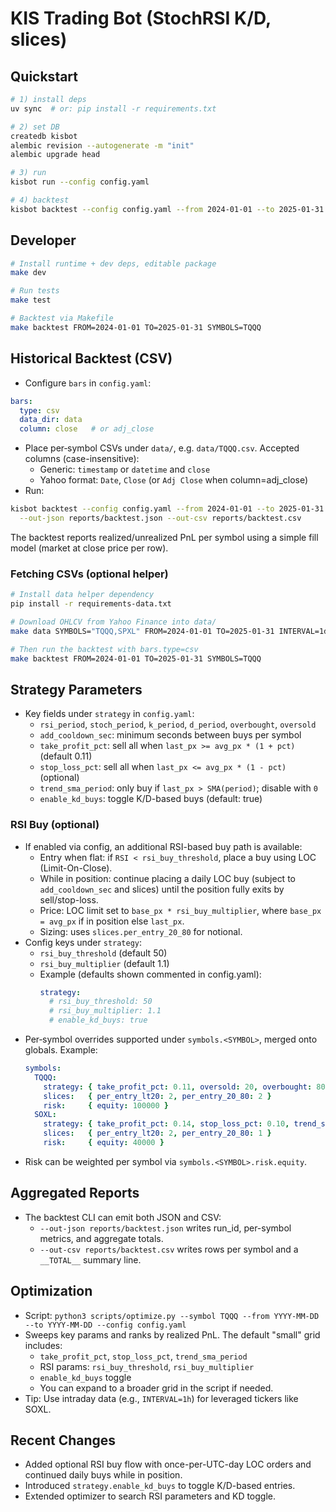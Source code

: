 # KIS Trading Bot (StochRSI K/D, slices)

## Quickstart
```bash
# 1) install deps
uv sync  # or: pip install -r requirements.txt

# 2) set DB
createdb kisbot
alembic revision --autogenerate -m "init"
alembic upgrade head

# 3) run
kisbot run --config config.yaml

# 4) backtest
kisbot backtest --config config.yaml --from 2024-01-01 --to 2025-01-31 --symbols TQQQ
```

## Developer
```bash
# Install runtime + dev deps, editable package
make dev

# Run tests
make test

# Backtest via Makefile
make backtest FROM=2024-01-01 TO=2025-01-31 SYMBOLS=TQQQ
```

## Historical Backtest (CSV)
- Configure `bars` in `config.yaml`:
```yaml
bars:
  type: csv
  data_dir: data
  column: close   # or adj_close
```
- Place per‑symbol CSVs under `data/`, e.g. `data/TQQQ.csv`.
  Accepted columns (case-insensitive):
  - Generic: `timestamp` or `datetime` and `close`
  - Yahoo format: `Date`, `Close` (or `Adj Close` when column=adj_close)
- Run:
```bash
kisbot backtest --config config.yaml --from 2024-01-01 --to 2025-01-31 --symbols TQQQ,SOXL \
  --out-json reports/backtest.json --out-csv reports/backtest.csv
```
The backtest reports realized/unrealized PnL per symbol using a simple fill model (market at close price per row).

### Fetching CSVs (optional helper)
```bash
# Install data helper dependency
pip install -r requirements-data.txt

# Download OHLCV from Yahoo Finance into data/
make data SYMBOLS="TQQQ,SPXL" FROM=2024-01-01 TO=2025-01-31 INTERVAL=1d

# Then run the backtest with bars.type=csv
make backtest FROM=2024-01-01 TO=2025-01-31 SYMBOLS=TQQQ
```

## Strategy Parameters
- Key fields under `strategy` in `config.yaml`:
  - `rsi_period`, `stoch_period`, `k_period`, `d_period`, `overbought`, `oversold`
  - `add_cooldown_sec`: minimum seconds between buys per symbol
  - `take_profit_pct`: sell all when `last_px >= avg_px * (1 + pct)` (default 0.11)
  - `stop_loss_pct`: sell all when `last_px <= avg_px * (1 - pct)` (optional)
  - `trend_sma_period`: only buy if `last_px > SMA(period)`; disable with `0`
  - `enable_kd_buys`: toggle K/D-based buys (default: true)

### RSI Buy (optional)
- If enabled via config, an additional RSI-based buy path is available:
  - Entry when flat: if `RSI < rsi_buy_threshold`, place a buy using LOC (Limit-On-Close).
  - While in position: continue placing a daily LOC buy (subject to `add_cooldown_sec` and slices) until the position fully exits by sell/stop-loss.
  - Price: LOC limit set to `base_px * rsi_buy_multiplier`, where `base_px = avg_px` if in position else `last_px`.
  - Sizing: uses `slices.per_entry_20_80` for notional.
- Config keys under `strategy`:
  - `rsi_buy_threshold` (default 50)
  - `rsi_buy_multiplier` (default 1.1)
  - Example (defaults shown commented in config.yaml):
    ```yaml
    strategy:
      # rsi_buy_threshold: 50
      # rsi_buy_multiplier: 1.1
      # enable_kd_buys: true
    ```
 - Per‑symbol overrides supported under `symbols.<SYMBOL>`, merged onto globals. Example:
   ```yaml
   symbols:
     TQQQ:
       strategy: { take_profit_pct: 0.11, oversold: 20, overbought: 80 }
       slices:   { per_entry_lt20: 2, per_entry_20_80: 2 }
       risk:     { equity: 100000 }
     SOXL:
       strategy: { take_profit_pct: 0.14, stop_loss_pct: 0.10, trend_sma_period: 100, oversold: 20, overbought: 85 }
       slices:   { per_entry_lt20: 2, per_entry_20_80: 1 }
       risk:     { equity: 40000 }
   ```
  - Risk can be weighted per symbol via `symbols.<SYMBOL>.risk.equity`.

## Aggregated Reports
- The backtest CLI can emit both JSON and CSV:
  - `--out-json reports/backtest.json` writes run_id, per-symbol metrics, and aggregate totals.
  - `--out-csv reports/backtest.csv` writes rows per symbol and a `__TOTAL__` summary line.

## Optimization
- Script: `python3 scripts/optimize.py --symbol TQQQ --from YYYY-MM-DD --to YYYY-MM-DD --config config.yaml`
- Sweeps key params and ranks by realized PnL. The default "small" grid includes:
  - `take_profit_pct`, `stop_loss_pct`, `trend_sma_period`
  - RSI params: `rsi_buy_threshold`, `rsi_buy_multiplier`
  - `enable_kd_buys` toggle
  - You can expand to a broader grid in the script if needed.
- Tip: Use intraday data (e.g., `INTERVAL=1h`) for leveraged tickers like SOXL.

## Recent Changes
- Added optional RSI buy flow with once-per-UTC-day LOC orders and continued daily buys while in position.
- Introduced `strategy.enable_kd_buys` to toggle K/D-based entries.
- Extended optimizer to search RSI parameters and KD toggle.

